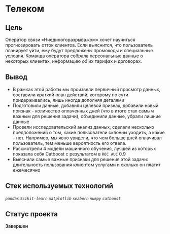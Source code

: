 # Телеком
## Цель
Оператор связи «Ниединогоразрыва.ком» хочет научиться прогнозировать отток клиентов. Если выяснится, что пользователь планирует уйти, ему будут предложены промокоды и специальные условия. Команда оператора собрала персональные данные о некоторых клиентах, информацию об их тарифах и договорах.
## Вывод
* В рамках этой работы мы произвели первичный просмотр данных, составили краткий план действий, которому по сути придерживались, лишь иногда дополняя деталями
* Подготовили данные, добавили целевой признак, добавили новый признак - количество оплаченных дней (что в итоге стал самым важным для решения задачи), объединили данные, убрали лишние данные
* Провели исследовательский анализ данных, сделали несколько предположений о том, какие пользователи склонны уходить, а какие - нет. Например, мы явно увидели, что чем больше дней оплачивал пользователь, тем меньше вероятность его отвала.
* Рассмотрели 4 модели машинного обучения, лучшей из которых показала себя Catboost с результатом в `ROC AUC` $0.9$
* Выяснили самые важные признаки для решения этой задачи: длительность пользования клиентом услугами и сколько он платит ежемесячно
## Стек используемых технологий
*`pandas` `Scikit-learn` `matplotlib` `seaborn` `numpy` `catboost`*
## Статус проекта
**Завершен**

